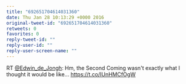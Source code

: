 ```yaml
---
title: "692651704614031360"
date: Thu Jan 28 10:13:29 +0000 2016
original-tweet-id: "692651704614031360"
retweets: 0
favorites: 0
reply-tweet-id: ""
reply-user-id: ""
reply-user-screen-name: ""
---
```

RT <a href="https://twitter.com/Edwin_de_Jongh">@Edwin_de_Jongh</a>: Hm, the Second Coming wasn't exactly what I thought it would be like... <a href="https://t.co/IUnHMCfOgW">https://t.co/IUnHMCfOgW</a>
